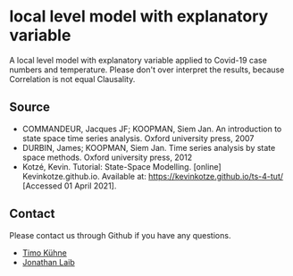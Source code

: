 # local level model with explanatory variable

A local level model with explanatory variable applied to Covid-19 case numbers and temperature. Please don't over interpret the results, because Correlation is not equal Clausality.

## Source
* COMMANDEUR, Jacques JF; KOOPMAN, Siem Jan. An introduction to state space time series analysis. Oxford university press, 2007
* DURBIN, James; KOOPMAN, Siem Jan. Time series analysis by state space methods. Oxford university press, 2012
* Kotzé, Kevin. Tutorial: State-Space Modelling. [online] Kevinkotze.github.io. Available at: <https://kevinkotze.github.io/ts-4-tut/> [Accessed 01 April 2021].

## Contact
Please contact us through Github if you have any questions.
* [Timo Kühne](https://github.com/h3nkl3r)
* [Jonathan Laib](https://github.com/jonathanlaib)
